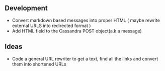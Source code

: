 Development
-------------


- Convert markdown based messages into proper HTML ( maybe rewrite external URLS into redirected format )
- Add HTML field to the Cassandra POST object(a.k.a message)


Ideas
------------

- Code a general URL rewriter to get a text, find all the links and convert them into shortened URLs
